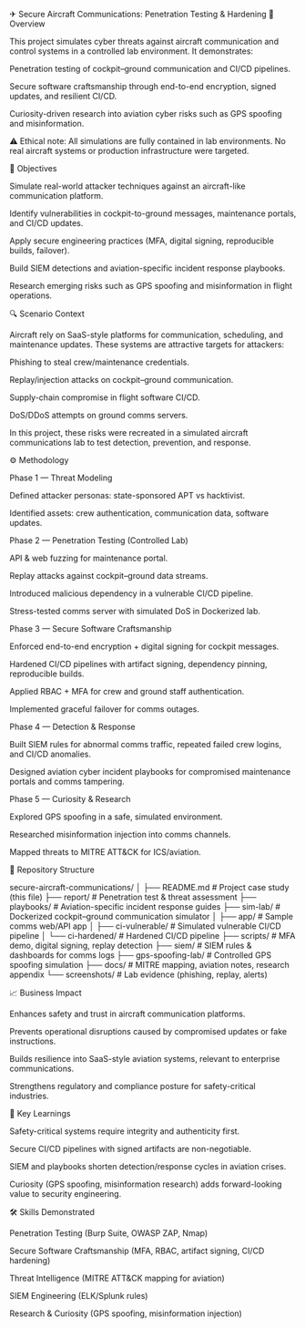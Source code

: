 ✈ Secure Aircraft Communications: Penetration Testing & Hardening
📌 Overview

This project simulates cyber threats against aircraft communication and control systems in a controlled lab environment. It demonstrates:

Penetration testing of cockpit–ground communication and CI/CD pipelines.

Secure software craftsmanship through end-to-end encryption, signed updates, and resilient CI/CD.

Curiosity-driven research into aviation cyber risks such as GPS spoofing and misinformation.

⚠ Ethical note: All simulations are fully contained in lab environments. No real aircraft systems or production infrastructure were targeted.

🎯 Objectives

Simulate real-world attacker techniques against an aircraft-like communication platform.

Identify vulnerabilities in cockpit-to-ground messages, maintenance portals, and CI/CD updates.

Apply secure engineering practices (MFA, digital signing, reproducible builds, failover).

Build SIEM detections and aviation-specific incident response playbooks.

Research emerging risks such as GPS spoofing and misinformation in flight operations.

🔍 Scenario Context

Aircraft rely on SaaS-style platforms for communication, scheduling, and maintenance updates. These systems are attractive targets for attackers:

Phishing to steal crew/maintenance credentials.

Replay/injection attacks on cockpit–ground communication.

Supply-chain compromise in flight software CI/CD.

DoS/DDoS attempts on ground comms servers.

In this project, these risks were recreated in a simulated aircraft communications lab to test detection, prevention, and response.

⚙ Methodology

Phase 1 — Threat Modeling

Defined attacker personas: state-sponsored APT vs hacktivist.

Identified assets: crew authentication, communication data, software updates.

Phase 2 — Penetration Testing (Controlled Lab)

API & web fuzzing for maintenance portal.

Replay attacks against cockpit–ground data streams.

Introduced malicious dependency in a vulnerable CI/CD pipeline.

Stress-tested comms server with simulated DoS in Dockerized lab.

Phase 3 — Secure Software Craftsmanship

Enforced end-to-end encryption + digital signing for cockpit messages.

Hardened CI/CD pipelines with artifact signing, dependency pinning, reproducible builds.

Applied RBAC + MFA for crew and ground staff authentication.

Implemented graceful failover for comms outages.

Phase 4 — Detection & Response

Built SIEM rules for abnormal comms traffic, repeated failed crew logins, and CI/CD anomalies.

Designed aviation cyber incident playbooks for compromised maintenance portals and comms tampering.

Phase 5 — Curiosity & Research

Explored GPS spoofing in a safe, simulated environment.

Researched misinformation injection into comms channels.

Mapped threats to MITRE ATT&CK for ICS/aviation.

📂 Repository Structure

secure-aircraft-communications/
│
├── README.md                  # Project case study (this file)
├── report/                    # Penetration test & threat assessment
├── playbooks/                 # Aviation-specific incident response guides
├── sim-lab/                   # Dockerized cockpit–ground communication simulator
│   ├── app/                   # Sample comms web/API app
│   ├── ci-vulnerable/         # Simulated vulnerable CI/CD pipeline
│   └── ci-hardened/           # Hardened CI/CD pipeline
├── scripts/                   # MFA demo, digital signing, replay detection
├── siem/                      # SIEM rules & dashboards for comms logs
├── gps-spoofing-lab/          # Controlled GPS spoofing simulation
├── docs/                      # MITRE mapping, aviation notes, research appendix
└── screenshots/               # Lab evidence (phishing, replay, alerts)

📈 Business Impact

Enhances safety and trust in aircraft communication platforms.

Prevents operational disruptions caused by compromised updates or fake instructions.

Builds resilience into SaaS-style aviation systems, relevant to enterprise communications.

Strengthens regulatory and compliance posture for safety-critical industries.

🧾 Key Learnings

Safety-critical systems require integrity and authenticity first.

Secure CI/CD pipelines with signed artifacts are non-negotiable.

SIEM and playbooks shorten detection/response cycles in aviation crises.

Curiosity (GPS spoofing, misinformation research) adds forward-looking value to security engineering.

🛠 Skills Demonstrated

Penetration Testing (Burp Suite, OWASP ZAP, Nmap)

Secure Software Craftsmanship (MFA, RBAC, artifact signing, CI/CD hardening)

Threat Intelligence (MITRE ATT&CK mapping for aviation)

SIEM Engineering (ELK/Splunk rules)

Research & Curiosity (GPS spoofing, misinformation injection)